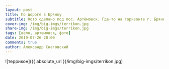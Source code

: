 ```yaml
---
layout: post
title: По дороге в Брянку
subtitle: Фото сделано под пос. Артёмовск. Где-то на горизонте г. Брянка.
cover-img: /img/big-imgs/terrikon.jpg
share-img: /img/big-imgs/terrikon.jpg
tags: [вело, артемовск, фото]
date: 2019-07-26 20:00
comments: true
author: Александр Снаговский
---
```


![террикон]({{ absolute_url }}/img/big-imgs/terrikon.jpg)
